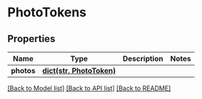 # PhotoTokens

## Properties
Name | Type | Description | Notes
------------ | ------------- | ------------- | -------------
**photos** | [**dict(str, PhotoToken)**](PhotoToken.md) |  | 

[[Back to Model list]](../README.md#documentation-for-models) [[Back to API list]](../README.md#documentation-for-api-endpoints) [[Back to README]](../README.md)

